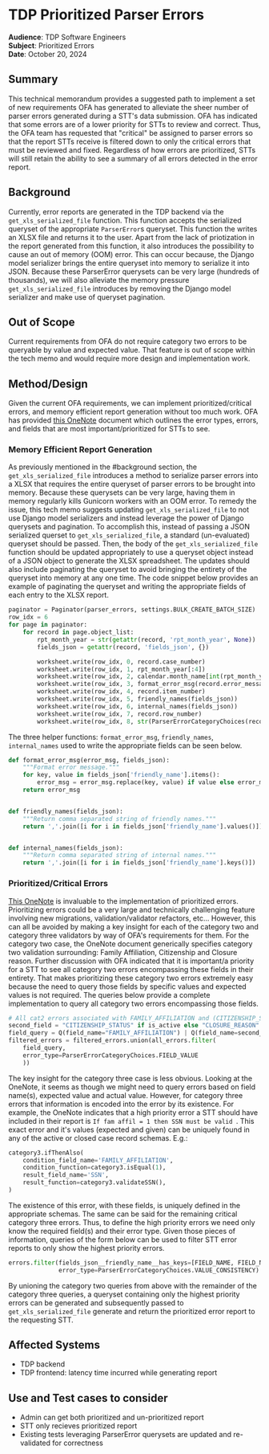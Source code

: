 # TDP Prioritized Parser Errors

**Audience**: TDP Software Engineers <br>
**Subject**:  Prioritized Errors <br>
**Date**:     October 20, 2024 <br>

## Summary
This technical memorandum provides a suggested path to implement a set of new requirements OFA has generated to alleviate the sheer number of parser errors generated during a STT's data submission. OFA has indicated that some errors are of a lower priority for STTs to review and correct. Thus, the OFA team has requested that  "critical" be assigned to parser errors so that the report STTs receive is filtered down to only the critical errors that must be reviewed and fixed. Regardless of how errors are prioritized, STTs will still retain the ability to see a summary of all errors detected in the error report.

## Background
Currently, error reports are generated in the TDP backend via the `get_xls_serialized_file` function. This function accepts the serialized queryset of the appropriate `ParserError`s queryset. This function the writes an XLSX file and returns it to the user. Apart from the lack of priotization in the report generated from this function, it also introduces the possibility to cause an out of memory (OOM) error. This can occur because, the Django model serializer brings the entire queryset into memory to serialize it into JSON. Because these ParserError querysets can be very large (hundreds of thousands), we will also alleviate the memory pressure `get_xls_serialized_file` introduces by removing the Django model serializer and make use of queryset pagination.

## Out of Scope
Current requirements from OFA do not require category two errors to be queryable by value and expected value. That feature is out of scope within the tech memo and would require more design and implementation work.

## Method/Design
Given the current OFA requirements, we can implement prioritized/critical errors, and memory efficient report generation without too much work. OFA has provided [this OneNote](https://gorafttech.sharepoint.com/:o:/s/TDRSResearchDesign/EnIa1Mn4v7pOskW7BLomXhIBxUMlYLRU_f1C0dxemW7dWw?e=m0rNyI) document which outlines the error types, errors, and fields that are most important/prioritized for STTs to see.

### Memory Efficient Report Generation
As previously mentioned in the #background section, the `get_xls_serialized_file` introduces a method to serialize parser errors into a XLSX that requires the entire queryset of parser errors to be brought into memory. Because these querysets can be very large, having them in memory regularly kills Gunicorn workers with an OOM error. To remedy the issue, this tech memo suggests updating `get_xls_serialized_file` to not use Django model serializers and instead leverage the power of Django querysets and pagination. To accomplish this, instead of passing a JSON serialized querset to `get_xls_serialized_file`, a standard (un-evaluated) queryset should be passed. Then, the body of the `get_xls_serialized_file` function should be updated appropriately to use a queryset object instead of a JSON object to generate the XLSX spreadsheet. The updates should also include paginating the queryset to avoid bringing the entirety of the queryset into memory at any one time. The code snippet below provides an example of paginating the queryset and writing the appropriate fields of each entry to the XLSX report.

```python
paginator = Paginator(parser_errors, settings.BULK_CREATE_BATCH_SIZE)
row_idx = 6
for page in paginator:
    for record in page.object_list:
        rpt_month_year = str(getattr(record, 'rpt_month_year', None))
        fields_json = getattr(record, 'fields_json', {})

        worksheet.write(row_idx, 0, record.case_number)
        worksheet.write(row_idx, 1, rpt_month_year[:4])
        worksheet.write(row_idx, 2, calendar.month_name[int(rpt_month_year[4:])] if rpt_month_year[4:] else None)
        worksheet.write(row_idx, 3, format_error_msg(record.error_message, fields_json))
        worksheet.write(row_idx, 4, record.item_number)
        worksheet.write(row_idx, 5, friendly_names(fields_json))
        worksheet.write(row_idx, 6, internal_names(fields_json))
        worksheet.write(row_idx, 7, record.row_number)
        worksheet.write(row_idx, 8, str(ParserErrorCategoryChoices(record.error_type).label))
```

The three helper functions: `format_error_msg`, `friendly_names`, `internal_names` used to write the appropriate fields can be seen below.

```python
def format_error_msg(error_msg, fields_json):
    """Format error message."""
    for key, value in fields_json['friendly_name'].items():
        error_msg = error_msg.replace(key, value) if value else error_msg
    return error_msg


def friendly_names(fields_json):
    """Return comma separated string of friendly names."""
    return ','.join([i for i in fields_json['friendly_name'].values()])


def internal_names(fields_json):
    """Return comma separated string of internal names."""
    return ','.join([i for i in fields_json['friendly_name'].keys()])
```

### Prioritized/Critical Errors
[This OneNote](https://gorafttech.sharepoint.com/:o:/s/TDRSResearchDesign/EnIa1Mn4v7pOskW7BLomXhIBxUMlYLRU_f1C0dxemW7dWw?e=m0rNyI) is invaluable to the implementation of prioritized errors. Prioritizing errors could be a very large and technically challenging feature involving new migrations, validation/validator refactors, etc... However, this can all be avoided by making a key insight for each of the category two and category three validators by way of OFA's requirements for them. For the category two case, the OneNote document generically specifies category two validation surrounding: Family Affiliation, Citizenship and Closure reason. Further discussion with OFA indicated that it is important/a priority for a STT to see all category two errors encompassing these fields in their entirety. That makes prioritizing these category two errors extremely easy because the need to query those fields by specific values and expected values is not required. The queries below provide a complete implementation to query all category two errors encompassing those fields.

```python
# All cat2 errors associated with FAMILY_AFFILIATION and (CITIZENSHIP_STATUS or CLOSURE_REASON)
second_field = "CITIZENSHIP_STATUS" if is_active else "CLOSURE_REASON"
field_query = Q(field_name="FAMILY_AFFILIATION") | Q(field_name=second_field)
filtered_errors = filtered_errors.union(all_errors.filter(
    field_query,
    error_type=ParserErrorCategoryChoices.FIELD_VALUE
    ))
```

The key insight for the category three case is less obvious. Looking at the OneNote, it seems as though we might need to query errors based on field name(s), expected value and actual value. However, for category three errors that information is encoded into the error by its existence. For example, the OneNote indicates that a high priority error a STT should have included in their report is `If fam affil = 1 then SSN must be valid `. This exact error and it's values (expected and given) can be uniquely found in any of the active or closed case record schemas. E.g.:

```python
category3.ifThenAlso(
    condition_field_name='FAMILY_AFFILIATION',
    condition_function=category3.isEqual(1),
    result_field_name='SSN',
    result_function=category3.validateSSN(),
)
```

The existence of this error, with these fields, is uniquely defined in the appropriate schemas. The same can be said for the remaining critical category three errors. Thus, to define the high priority errors we need only know the required field(s) and their error type. Given those pieces of information, queries of the form below can be used to filter STT error reports to only show the highest priority errors.

```python
errors.filter(fields_json__friendly_name__has_keys=[FIELD_NAME, FIELD_NAME, ETC...],
              error_type=ParserErrorCategoryChoices.VALUE_CONSISTENCY)
```

By unioning the category two queries from above with the remainder of the category three queries, a queryset containing only the highest priority errors can be generated and subsequently passed to `get_xls_serialized_file` generate and return the prioritized error report to the requesting STT.

## Affected Systems
- TDP backend
- TDP frontend: latency time incurred while generating report

## Use and Test cases to consider
- Admin can get both prioritized and un-prioritized report
- STT only recieves prioritized report
- Existing tests leveraging ParserError querysets are updated and re-validated for correctness
